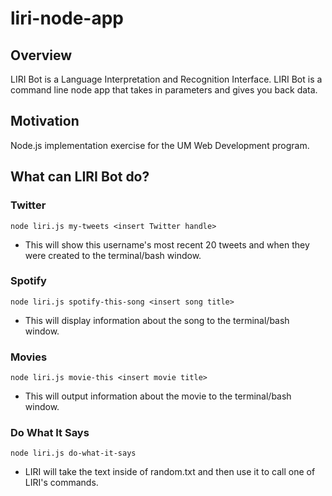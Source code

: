 # liri-node-app

## Overview
LIRI Bot is a Language Interpretation and Recognition Interface. LIRI Bot is a command line node app that takes in parameters and gives you back data.

## Motivation
Node.js implementation exercise for the UM Web Development program.

## What can LIRI Bot do?
### Twitter
```node liri.js my-tweets <insert Twitter handle>```

* This will show this username's most recent 20 tweets and when they were created to the terminal/bash window.

### Spotify
```node liri.js spotify-this-song <insert song title>```

* This will display information about the song to the terminal/bash window.

### Movies
```node liri.js movie-this <insert movie title>```

* This will output information about the movie to the terminal/bash window.

### Do What It Says
```node liri.js do-what-it-says```

* LIRI will take the text inside of random.txt and then use it to call one of LIRI's commands.